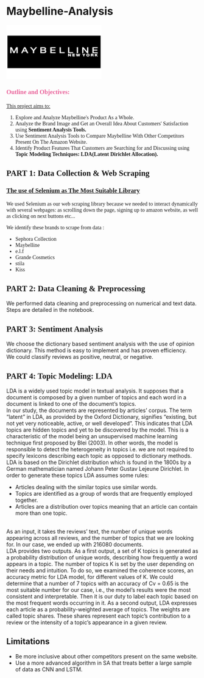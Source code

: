 # Maybelline-Analysis

<img src="Maybelline-Emblem.png" width="250">

<H3 style="color:rgb(233, 99, 154);font-family:verdana;"> Outline and Objectives:</H3>

<u style="font-family:verdana;">This project aims to:</u>
<br>
<ol style="font-family:verdana;">
        <li> Explore and Analyze Maybelline's Product As a Whole.</li>
        <li> Analyze the Brand Image and Get an Overall Idea About Customers' Satisfaction using <b>Sentiment Analysis Tools.</b></li>
        <li> Use Sentiment Analysis Tools to Compare Maybelline With Other Competitors Present On The Amazon Website.</li>
        <li> Identify Product Features That Customers are Searching for and Discussing using <b>Topic Modeling Techniques: LDA(Latent Dirichlet Allocation).</b></li>
</ol>


<H2  style="font-family:verdana;"> PART 1: Data Collection & Web Scraping </H2>
<h3  style="font-family:verdana;"> <u>The use of Selenium as The Most Suitable Library</u></h3>

<p  style="font-family:verdana;"> We used Selenium as our web scraping library because we needed to interact dynamically with several webpages: as scrolling down the page, signing up to amazon website, as well as clicking on next buttons etc...</p>
<p  style="font-family:verdana;">We identify these brands to scrape from data : </p>
<ul style="font-family:verdana;">
    <li>Sephora Collection</li>
    <li>Maybelline</li>
    <li>e.l.f</li>
    <li>Grande Cosmetics</li>
     <li>stila </li>
    <li>Kiss </li>
     
</ul>


<H2  style="font-family:verdana;"> PART 2: Data Cleaning & Preprocessing </H2>
<p> We performed data cleaning and preprocessing on numerical and text data.
        <br> Steps are detailed in the notebook.</p>
<H2  style="font-family:verdana;"> PART 3: Sentiment Analysis </H2>
<p>We choose the dictionary based sentiment analysis with the use of opinion dictionary. This method is easy to implement and has proven efficiency.
<br> 
We could classify reviews as positive, neutral, or negative.</p>

<H2  style="font-family:verdana;"> PART 4: Topic Modeling: LDA </H2>

<p>LDA is a widely used topic model in textual analysis. It supposes that a document is composed by a given
number of topics and each word in a document is linked to one of the document’s topics. <br> In our study,
the documents are represented by articles’ corpus. The term “latent” in LDA, as provided by the Oxford
Dictionary, signifies “existing, but not yet very noticeable, active, or well developed”. This indicates that
LDA topics are hidden topics and yet to be discovered by the model. This is a characteristic of the model
being an unsupervised machine learning technique first proposed by Blei (2003). In other words, the model is responsible to detect the heterogeneity in topics i.e. we are not required to specify lexicons
describing each topic as opposed to dictionary methods. LDA is based on the Dirichlet distribution which
is found in the 1800s by a German mathematician named Johann Peter Gustav Lejeune Dirichlet. In order
to generate these topics LDA assumes some rules:
<ul>
        <li> Articles dealing with the similar topics use similar words.</li>
        <li>Topics are identified as a group of words that are frequently employed together.</li>
        <li>Articles are a distribution over topics meaning that an article can contain more than one topic.</li>
</ul>
<br>
As an input, it takes the reviews’ text, the number of unique words appearing across all reviews, and the
number of topics that we are looking for. In our case, we ended up with 216080 documents.
<br>
LDA provides two outputs. As a first output, a set of K topics is generated as a probability distribution
of unique words, describing how frequently a word appears in a topic. The number of topics K is set
by the user depending on their needs and intuition. To do so, we examined the coherence scores, an
accuracy metric for LDA model, for different values of K. We could determine that a number of 7 topics
with an accuracy of Cv = 0.65 is the most suitable number for our case, i.e., the model’s results were the
most consistent and interpretable. Then it is our duty to label each topic based on the most frequent
words occurring in it. As a second output, LDA expresses each article as a probability-weighted average
of topics. The weights are called topic shares. These shares represent each topic’s contribution to a
review or the intensity of a topic’s appearance in a given review.
</p>
<H2> Limitations</H2>
<ul>
    <li> Be more inclusive about other competitors present on the same website. </li>
    <li> Use a more advanced algorithm in SA that treats better a large sample of data as CNN and LSTM.</li>
</ul>
